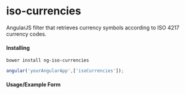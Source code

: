 iso-currencies
=================

AngularJS filter that retrieves currency symbols according to ISO 4217 currency codes.

<h4>Installing</h4>

```
bower install ng-iso-currencies
```

```javascript
angular('yourAngularApp',['isoCurrencies']);
```

<h4>Usage/Example Form</h4>

```html

```
